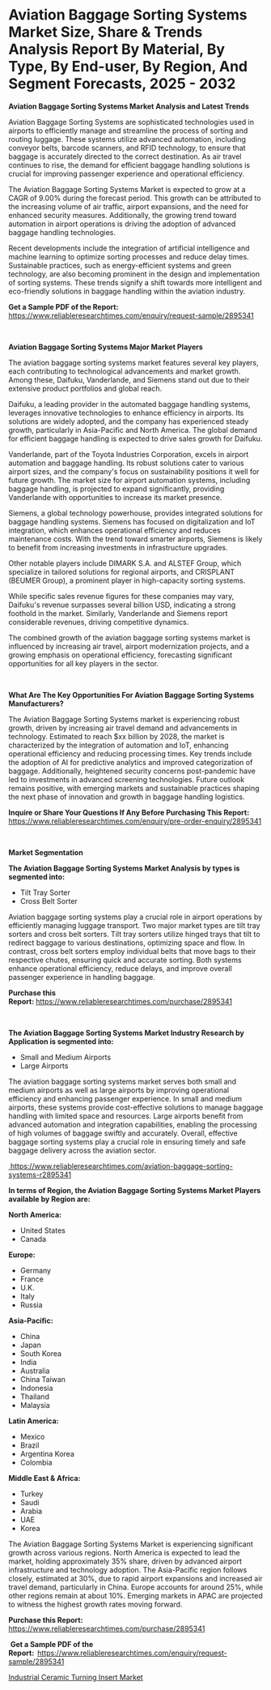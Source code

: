 <p><h1>Aviation Baggage Sorting Systems Market Size, Share & Trends Analysis Report By Material, By Type, By End-user, By Region, And Segment Forecasts, 2025 - 2032</h1></p><p><strong>Aviation Baggage Sorting Systems Market Analysis and Latest Trends</strong></p>
<p><p>Aviation Baggage Sorting Systems are sophisticated technologies used in airports to efficiently manage and streamline the process of sorting and routing luggage. These systems utilize advanced automation, including conveyor belts, barcode scanners, and RFID technology, to ensure that baggage is accurately directed to the correct destination. As air travel continues to rise, the demand for efficient baggage handling solutions is crucial for improving passenger experience and operational efficiency.</p><p>The Aviation Baggage Sorting Systems Market is expected to grow at a CAGR of 9.00% during the forecast period. This growth can be attributed to the increasing volume of air traffic, airport expansions, and the need for enhanced security measures. Additionally, the growing trend toward automation in airport operations is driving the adoption of advanced baggage handling technologies. </p><p>Recent developments include the integration of artificial intelligence and machine learning to optimize sorting processes and reduce delay times. Sustainable practices, such as energy-efficient systems and green technology, are also becoming prominent in the design and implementation of sorting systems. These trends signify a shift towards more intelligent and eco-friendly solutions in baggage handling within the aviation industry.</p></p>
<p><strong>Get a Sample PDF of the Report:&nbsp;</strong> <a href="https://www.reliableresearchtimes.com/enquiry/request-sample/2895341?utm_campaign=2609&utm_medium=2&utm_source=Github&utm_content=ia&utm_term=15032025&utm_id=aviation-baggage-sorting-systems">https://www.reliableresearchtimes.com/enquiry/request-sample/2895341</a></p>
<p>&nbsp;</p>
<p><strong>Aviation Baggage Sorting Systems Major Market Players</strong></p>
<p><p>The aviation baggage sorting systems market features several key players, each contributing to technological advancements and market growth. Among these, Daifuku, Vanderlande, and Siemens stand out due to their extensive product portfolios and global reach.</p><p>Daifuku, a leading provider in the automated baggage handling systems, leverages innovative technologies to enhance efficiency in airports. Its solutions are widely adopted, and the company has experienced steady growth, particularly in Asia-Pacific and North America. The global demand for efficient baggage handling is expected to drive sales growth for Daifuku.</p><p>Vanderlande, part of the Toyota Industries Corporation, excels in airport automation and baggage handling. Its robust solutions cater to various airport sizes, and the company's focus on sustainability positions it well for future growth. The market size for airport automation systems, including baggage handling, is projected to expand significantly, providing Vanderlande with opportunities to increase its market presence.</p><p>Siemens, a global technology powerhouse, provides integrated solutions for baggage handling systems. Siemens has focused on digitalization and IoT integration, which enhances operational efficiency and reduces maintenance costs. With the trend toward smarter airports, Siemens is likely to benefit from increasing investments in infrastructure upgrades.</p><p>Other notable players include DIMARK S.A. and ALSTEF Group, which specialize in tailored solutions for regional airports, and CRISPLANT (BEUMER Group), a prominent player in high-capacity sorting systems.</p><p>While specific sales revenue figures for these companies may vary, Daifuku's revenue surpasses several billion USD, indicating a strong foothold in the market. Similarly, Vanderlande and Siemens report considerable revenues, driving competitive dynamics.</p><p>The combined growth of the aviation baggage sorting systems market is influenced by increasing air travel, airport modernization projects, and a growing emphasis on operational efficiency, forecasting significant opportunities for all key players in the sector.</p></p>
<p>&nbsp;</p>
<p><strong>What Are The Key Opportunities For Aviation Baggage Sorting Systems Manufacturers?</strong></p>
<p><p>The Aviation Baggage Sorting Systems market is experiencing robust growth, driven by increasing air travel demand and advancements in technology. Estimated to reach $xx billion by 2028, the market is characterized by the integration of automation and IoT, enhancing operational efficiency and reducing processing times. Key trends include the adoption of AI for predictive analytics and improved categorization of baggage. Additionally, heightened security concerns post-pandemic have led to investments in advanced screening technologies. Future outlook remains positive, with emerging markets and sustainable practices shaping the next phase of innovation and growth in baggage handling logistics.</p></p>
<p><strong>Inquire or Share Your Questions If Any Before Purchasing This Report:</strong> <a href="https://www.reliableresearchtimes.com/enquiry/pre-order-enquiry/2895341?utm_campaign=2609&utm_medium=2&utm_source=Github&utm_content=ia&utm_term=15032025&utm_id=aviation-baggage-sorting-systems">https://www.reliableresearchtimes.com/enquiry/pre-order-enquiry/2895341</a></p>
<p>&nbsp;</p>
<p><strong>Market Segmentation</strong></p>
<p><strong>The Aviation Baggage Sorting Systems Market Analysis by types is segmented into:</strong></p>
<p><ul><li>Tilt Tray Sorter</li><li>Cross Belt Sorter</li></ul></p>
<p><p>Aviation baggage sorting systems play a crucial role in airport operations by efficiently managing luggage transport. Two major market types are tilt tray sorters and cross belt sorters. Tilt tray sorters utilize hinged trays that tilt to redirect baggage to various destinations, optimizing space and flow. In contrast, cross belt sorters employ individual belts that move bags to their respective chutes, ensuring quick and accurate sorting. Both systems enhance operational efficiency, reduce delays, and improve overall passenger experience in handling baggage.</p></p>
<p><strong>Purchase this Report:&nbsp;</strong><a href="https://www.reliableresearchtimes.com/purchase/2895341?utm_campaign=2609&utm_medium=2&utm_source=Github&utm_content=ia&utm_term=15032025&utm_id=aviation-baggage-sorting-systems">https://www.reliableresearchtimes.com/purchase/2895341</a></p>
<p>&nbsp;</p>
<p><strong>The Aviation Baggage Sorting Systems Market Industry Research by Application is segmented into:</strong></p>
<p><ul><li>Small and Medium Airports</li><li>Large Airports</li></ul></p>
<p><p>The aviation baggage sorting systems market serves both small and medium airports as well as large airports by improving operational efficiency and enhancing passenger experience. In small and medium airports, these systems provide cost-effective solutions to manage baggage handling with limited space and resources. Large airports benefit from advanced automation and integration capabilities, enabling the processing of high volumes of baggage swiftly and accurately. Overall, effective baggage sorting systems play a crucial role in ensuring timely and safe baggage delivery across the aviation sector.</p></p>
<p><a href="https://www.reliableresearchtimes.com/aviation-baggage-sorting-systems-r2895341?utm_campaign=2609&utm_medium=2&utm_source=Github&utm_content=ia&utm_term=15032025&utm_id=aviation-baggage-sorting-systems">&nbsp;https://www.reliableresearchtimes.com/aviation-baggage-sorting-systems-r2895341</a></p>
<p><strong>In terms of Region, the Aviation Baggage Sorting Systems Market Players available by Region are:</strong></p>
<p>
    <p> <strong> North America: </strong>
        <ul>
            <li>United States</li>
            <li>Canada</li>
        </ul>
        </p> 
    <p> <strong> Europe: </strong>
        <ul>
            <li>Germany</li>
            <li>France</li>
            <li>U.K.</li>
            <li>Italy</li>
            <li>Russia</li>
        </ul>
        </p> 
    <p> <strong> Asia-Pacific: </strong>
        <ul>
            <li>China</li>
            <li>Japan</li>
            <li>South Korea</li>
            <li>India</li>
            <li>Australia</li>
            <li>China Taiwan</li>
            <li>Indonesia</li>
            <li>Thailand</li>
            <li>Malaysia</li>
        </ul>
        </p> 
    <p> <strong> Latin America: </strong>
        <ul>
            <li>Mexico</li>
            <li>Brazil</li>
            <li>Argentina Korea</li>
            <li>Colombia</li>
        </ul>
        </p> 
    <p> <strong> Middle East & Africa: </strong>
        <ul>
            <li>Turkey</li>
            <li>Saudi</li>
            <li>Arabia</li>
            <li>UAE</li>
            <li>Korea</li>
        </ul>
    </p>
    </p>
<p><p>The Aviation Baggage Sorting Systems Market is experiencing significant growth across various regions. North America is expected to lead the market, holding approximately 35% share, driven by advanced airport infrastructure and technology adoption. The Asia-Pacific region follows closely, estimated at 30%, due to rapid airport expansions and increased air travel demand, particularly in China. Europe accounts for around 25%, while other regions remain at about 10%. Emerging markets in APAC are projected to witness the highest growth rates moving forward.</p></p>
<p><strong>Purchase this Report: </strong><a href="https://www.reliableresearchtimes.com/purchase/2895341?utm_campaign=2609&utm_medium=2&utm_source=Github&utm_content=ia&utm_term=15032025&utm_id=aviation-baggage-sorting-systems">https://www.reliableresearchtimes.com/purchase/2895341</a></p>
<p>&nbsp;<strong>Get a Sample PDF of the Report:&nbsp;&nbsp;</strong><a href="https://www.reliableresearchtimes.com/enquiry/request-sample/2895341?utm_campaign=2609&utm_medium=2&utm_source=Github&utm_content=ia&utm_term=15032025&utm_id=aviation-baggage-sorting-systems">https://www.reliableresearchtimes.com/enquiry/request-sample/2895341</a></p>
<p><strong></strong></p>
<p><p><a href="https://github.com/lisaeichler20775/Market-Research-Report-List-1/blob/main/industrial-ceramic-turning-insert-market.md?utm_campaign=2609&utm_medium=2&utm_source=Github&utm_content=ia&utm_term=15032025&utm_id=aviation-baggage-sorting-systems">Industrial Ceramic Turning Insert Market</a></p></p>